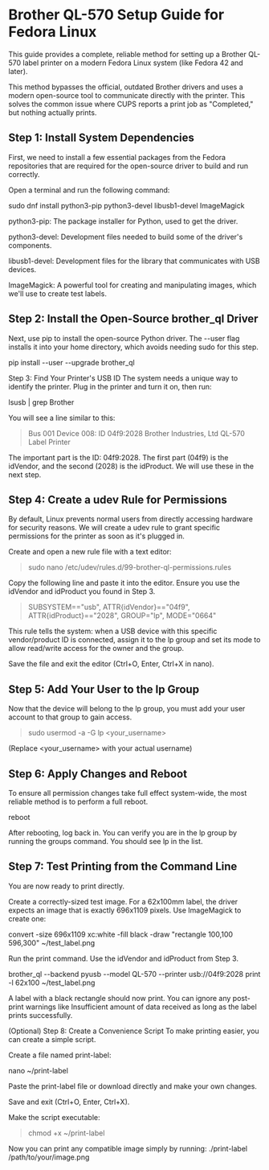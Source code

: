# Brother QL-570 Setup Guide for Fedora Linux
This guide provides a complete, reliable method for setting up a Brother QL-570 label printer on a modern Fedora Linux system (like Fedora 42 and later).

This method bypasses the official, outdated Brother drivers and uses a modern open-source tool to communicate directly with the printer. This solves the common issue where CUPS reports a print job as "Completed," but nothing actually prints.

## Step 1: Install System Dependencies
First, we need to install a few essential packages from the Fedora repositories that are required for the open-source driver to build and run correctly.

Open a terminal and run the following command:

sudo dnf install python3-pip python3-devel libusb1-devel ImageMagick

python3-pip: The package installer for Python, used to get the driver.

python3-devel: Development files needed to build some of the driver's components.

libusb1-devel: Development files for the library that communicates with USB devices.

ImageMagick: A powerful tool for creating and manipulating images, which we'll use to create test labels.

## Step 2: Install the Open-Source brother_ql Driver
Next, use pip to install the open-source Python driver. The --user flag installs it into your home directory, which avoids needing sudo for this step.

pip install --user --upgrade brother_ql

Step 3: Find Your Printer's USB ID
The system needs a unique way to identify the printer. Plug in the printer and turn it on, then run:

lsusb | grep Brother

You will see a line similar to this:
> Bus 001 Device 008: ID 04f9:2028 Brother Industries, Ltd QL-570 Label Printer

The important part is the ID: 04f9:2028. The first part (04f9) is the idVendor, and the second (2028) is the idProduct. We will use these in the next step.

## Step 4: Create a udev Rule for Permissions
By default, Linux prevents normal users from directly accessing hardware for security reasons. We will create a udev rule to grant specific permissions for the printer as soon as it's plugged in.

Create and open a new rule file with a text editor:

> sudo nano /etc/udev/rules.d/99-brother-ql-permissions.rules

Copy the following line and paste it into the editor. Ensure you use the idVendor and idProduct you found in Step 3.

> SUBSYSTEM=="usb", ATTR{idVendor}=="04f9", ATTR{idProduct}=="2028", GROUP="lp", MODE="0664"

This rule tells the system: when a USB device with this specific vendor/product ID is connected, assign it to the lp group and set its mode to allow read/write access for the owner and the group.

Save the file and exit the editor (Ctrl+O, Enter, Ctrl+X in nano).

## Step 5: Add Your User to the lp Group
Now that the device will belong to the lp group, you must add your user account to that group to gain access.

> sudo usermod -a -G lp <your_username>

(Replace <your_username> with your actual username)

## Step 6: Apply Changes and Reboot
To ensure all permission changes take full effect system-wide, the most reliable method is to perform a full reboot.

reboot

After rebooting, log back in. You can verify you are in the lp group by running the groups command. You should see lp in the list.

## Step 7: Test Printing from the Command Line
You are now ready to print directly.

Create a correctly-sized test image. For a 62x100mm label, the driver expects an image that is exactly 696x1109 pixels. Use ImageMagick to create one:

convert -size 696x1109 xc:white -fill black -draw "rectangle 100,100 596,300" ~/test_label.png

Run the print command. Use the idVendor and idProduct from Step 3.

brother_ql --backend pyusb --model QL-570 --printer usb://04f9:2028 print -l 62x100 ~/test_label.png

A label with a black rectangle should now print. You can ignore any post-print warnings like Insufficient amount of data received as long as the label prints successfully.

(Optional) Step 8: Create a Convenience Script
To make printing easier, you can create a simple script.

Create a file named print-label:

nano ~/print-label

Paste the print-label file or download directly and make your own changes.

Save and exit (Ctrl+O, Enter, Ctrl+X).

Make the script executable:

> chmod +x ~/print-label

Now you can print any compatible image simply by running: ./print-label /path/to/your/image.png
